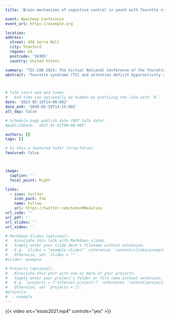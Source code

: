 ```yaml
---
title: 'Brain mechanisms of cognitive control in youth with Tourette syndrome and attention deficit hyperactivity disorder: an EEG study'

event: Wowchemy Conference
event_url: https://example.org

location:
address:
  street: 450 Serra Mall
  city: Stanford
  region: CA
  postcode: '94305'
  country: United States

summary: 'TIC-CON 2023: The Virtual National Conference of the Tourette Association of America'
abstract: 'Tourette syndrome (TS) and attention deficit hyperactivity disorder (ADHD) frequently co-occur. However, it remains unclear how the neurobiological underpinnings of TS and ADHD may be similar or different. By assessing functional connectivity in 137 children with either TS, ADHD, TS+ADHD, or who are typically developing controls, we wish to better understand the co-occurrence of TS and ADHD and its neurobiological underpinnings. This study will also assess how patterns of functional connectivity are associated with different measures of emotional and behavioral functioning, as well as with the severity of inattentive and hyperactive symptoms.'



# Talk start and end times.
#   End time can optionally be hidden by prefixing the line with `#`.
date: '2023-05-19T14:00:00Z'
date_end: '2030-05-19T14:15:00Z'
all_day: false

# Schedule page publish date (NOT talk date).
#publishDate: '2017-01-01T00:00:00Z'

authors: []
tags: []

# Is this a featured talk? (true/false)
featured: false



image:
  caption: ''
  focal_point: Right

links:
  - icon: twitter
    icon_pack: fab
    name: Follow
    url: https://twitter.com/SimonMBeaulieu
url_code: ''
url_pdf: ''
url_slides: ''
url_video: ''

# Markdown Slides (optional).
#   Associate this talk with Markdown slides.
#   Simply enter your slide deck's filename without extension.
#   E.g. `slides = "example-slides"` references `content/slides/example-slides.md`.
#   Otherwise, set `slides = ""`.
#slides: example

# Projects (optional).
#   Associate this post with one or more of your projects.
#   Simply enter your project's folder or file name without extension.
#   E.g. `projects = ["internal-project"]` references `content/project/deep-learning/index.md`.
#   Otherwise, set `projects = []`.
#projects:
#  - example
---
```


{{< video src="essts2021.mp4" controls="yes" >}}